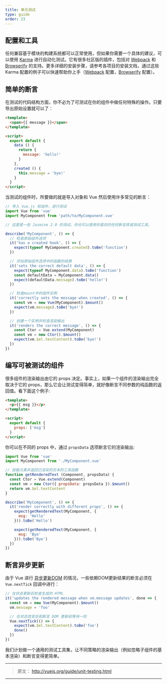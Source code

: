 ```yaml
---
title: 单元测试
type: guide
order: 23
---
```


## 配置和工具

任何兼容基于模块的构建系统都可以正常使用，但如果你需要一个具体的建议，可以使用 [Karma](http://karma-runner.github.io) 进行自动化测试。它有很多社区版的插件，包括对 [Webpack](https://github.com/webpack/karma-webpack) 和 [Browserify](https://github.com/Nikku/karma-browserify) 的支持。更多详细的安装步骤，请参考各项目的安装文档，通过这些 Karma 配置的例子可以快速帮助你上手（[Webpack](https://github.com/vuejs-templates/webpack/blob/master/template/test/unit/karma.conf.js) 配置，[Browserify](https://github.com/vuejs-templates/browserify/blob/master/template/karma.conf.js) 配置）。 

## 简单的断言

在测试的代码结构方面，你不必为了可测试在你的组件中做任何特殊的操作。只要导出原始设置就可以了：

``` html
<template>
  <span>{{ message }}</span>
</template>

<script>
  export default {
    data () {
      return {
        message: 'hello!'
      }
    },
    created () {
      this.message = 'bye!'
    }
  }
</script>
```

当测试的组件时，所要做的就是导入对象和 Vue 然后使用许多常见的断言：

``` js
// 导入 Vue.js 和组件，进行测试
import Vue from 'vue'
import MyComponent from 'path/to/MyComponent.vue'

// 这里是一些 Jasmine 2.0 的测试，你也可以使用你喜欢的任何断言库或测试工具。

describe('MyComponent', () => {
  // 检查原始组件选项
  it('has a created hook', () => {
    expect(typeof MyComponent.created).toBe('function')
  })

  // 评估原始组件选项中的函数的结果
  it('sets the correct default data', () => {
    expect(typeof MyComponent.data).toBe('function')
    const defaultData = MyComponent.data()
    expect(defaultData.message).toBe('hello!')
  })

  // 检查mount中的组件实例
  it('correctly sets the message when created', () => {
    const vm = new Vue(MyComponent).$mount()
    expect(vm.message).toBe('bye!')
  })

  // 创建一个实例并检查渲染输出
  it('renders the correct message', () => {
    const Ctor = Vue.extend(MyComponent)
    const vm = new Ctor().$mount()
    expect(vm.$el.textContent).toBe('bye!')
  })
})
```

## 编写可被测试的组件

很多组件的渲染输出由它的 props 决定。事实上，如果一个组件的渲染输出完全取决于它的 props，那么它会让测试变得简单，就好像断言不同参数的纯函数的返回值。看下面这个例子:

``` html
<template>
  <p>{{ msg }}</p>
</template>

<script>
  export default {
    props: ['msg']
  }
</script>
```

你可以在不同的 props 中，通过 `propsData` 选项断言它的渲染输出:

``` js
import Vue from 'vue'
import MyComponent from './MyComponent.vue'

// 挂载元素并返回已渲染的文本的工具函数 
function getRenderedText (Component, propsData) {
  const Ctor = Vue.extend(Component)
  const vm = new Ctor({ propsData: propsData }).$mount()
  return vm.$el.textContent
}

describe('MyComponent', () => {
  it('render correctly with different props', () => {
    expect(getRenderedText(MyComponent, {
      msg: 'Hello'
    })).toBe('Hello')

    expect(getRenderedText(MyComponent, {
      msg: 'Bye'
    })).toBe('Bye')
  })
})
```

## 断言异步更新

由于 Vue 进行 [异步更新DOM](reactivity.html#Async-Update-Queue) 的情况，一些依赖DOM更新结果的断言必须在 ` Vue.nextTick ` 回调中进行：

``` js
// 在状态更新后检查生成的 HTML
it('updates the rendered message when vm.message updates', done => {
  const vm = new Vue(MyComponent).$mount()
  vm.message = 'foo'

  // 在状态改变后和断言 DOM 更新前等待一刻
  Vue.nextTick(() => {
    expect(vm.$el.textContent).toBe('foo')
    done()
  })
})
```

我们计划做一个通用的测试工具集，让不同策略的渲染输出（例如忽略子组件的基本渲染）和断言变得更简单。

***

> 原文： http://vuejs.org/guide/unit-testing.html

***
